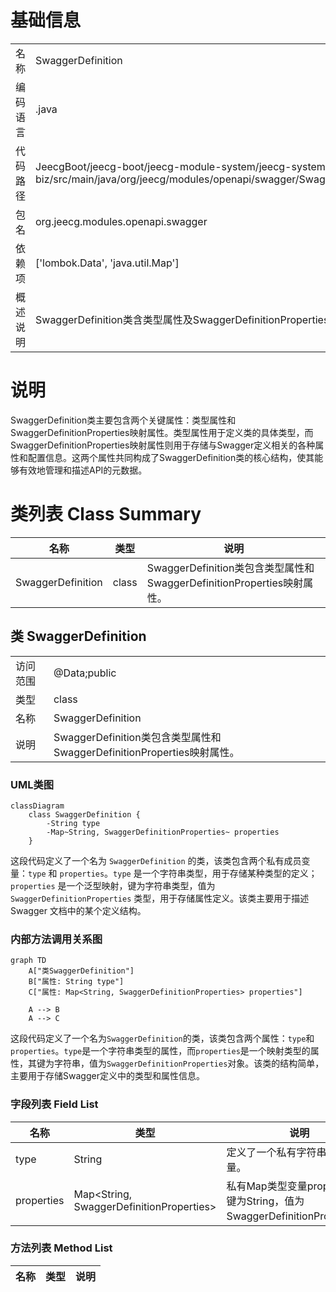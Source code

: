 # 基础信息

|      |      |
|------|------|
| 名称 | SwaggerDefinition |
| 编码语言 | .java |
| 代码路径 | JeecgBoot/jeecg-boot/jeecg-module-system/jeecg-system-biz/src/main/java/org/jeecg/modules/openapi/swagger/SwaggerDefinition.java |
| 包名 | org.jeecg.modules.openapi.swagger |
| 依赖项 | ['lombok.Data', 'java.util.Map'] |
| 概述说明 | SwaggerDefinition类含类型属性及SwaggerDefinitionProperties映射属性。 |

# 说明

SwaggerDefinition类主要包含两个关键属性：类型属性和SwaggerDefinitionProperties映射属性。类型属性用于定义类的具体类型，而SwaggerDefinitionProperties映射属性则用于存储与Swagger定义相关的各种属性和配置信息。这两个属性共同构成了SwaggerDefinition类的核心结构，使其能够有效地管理和描述API的元数据。

# 类列表 Class Summary

| 名称   | 类型  | 说明 |
|-------|------|-------------|
| SwaggerDefinition | class | SwaggerDefinition类包含类型属性和SwaggerDefinitionProperties映射属性。 |



## 类 SwaggerDefinition

|      |      |
|------|------|
| 访问范围 | @Data;public |
| 类型 | class |
| 名称 | SwaggerDefinition |
| 说明 | SwaggerDefinition类包含类型属性和SwaggerDefinitionProperties映射属性。 |


### UML类图

```mermaid
classDiagram
    class SwaggerDefinition {
        -String type
        -Map~String, SwaggerDefinitionProperties~ properties
    }
```

这段代码定义了一个名为 `SwaggerDefinition` 的类，该类包含两个私有成员变量：`type` 和 `properties`。`type` 是一个字符串类型，用于存储某种类型的定义；`properties` 是一个泛型映射，键为字符串类型，值为 `SwaggerDefinitionProperties` 类型，用于存储属性定义。该类主要用于描述 Swagger 文档中的某个定义结构。


### 内部方法调用关系图

```mermaid
graph TD
    A["类SwaggerDefinition"]
    B["属性: String type"]
    C["属性: Map<String, SwaggerDefinitionProperties> properties"]
    
    A --> B
    A --> C
```

这段代码定义了一个名为`SwaggerDefinition`的类，该类包含两个属性：`type`和`properties`。`type`是一个字符串类型的属性，而`properties`是一个映射类型的属性，其键为字符串，值为`SwaggerDefinitionProperties`对象。该类的结构简单，主要用于存储Swagger定义中的类型和属性信息。

### 字段列表 Field List

| 名称  | 类型  | 说明 |
|-------|-------|------|
| type | String | 定义了一个私有字符串类型变量。 |
| properties | Map<String, SwaggerDefinitionProperties> | 私有Map类型变量properties，键为String，值为SwaggerDefinitionProperties。 |

### 方法列表 Method List

| 名称  | 类型  | 说明 |
|-------|-------|------|




